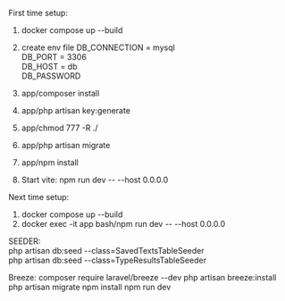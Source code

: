 First time setup:
1. docker compose up --build
2. create env file
   DB_CONNECTION = mysql <br>
   DB_PORT = 3306 <br>
   DB_HOST = db <br>
   DB_PASSWORD <br>

3. app/composer install
4. app/php artisan key:generate
5. app/chmod 777 -R ./
6. app/php artisan migrate
7. app/npm install
8. Start vite: npm run dev -- --host 0.0.0.0

Next time setup:
1. docker compose up --build
2. docker exec -it app bash/npm run dev -- --host 0.0.0.0

SEEDER: <br>
php artisan db:seed --class=SavedTextsTableSeeder <br>
php artisan db:seed --class=TypeResultsTableSeeder


   Breeze:
   composer require laravel/breeze --dev
   php artisan breeze:install
   php artisan migrate
   npm install
   npm run dev
